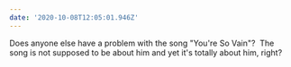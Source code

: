 ```yaml
---
date: '2020-10-08T12:05:01.946Z'
---
```


Does anyone else have a problem with the song "You're So Vain"? &nbsp;The song is not supposed to be about him and yet it's totally about him, right?
